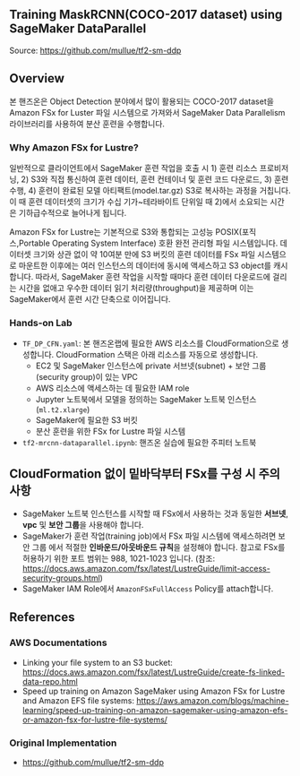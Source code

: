 ## Training MaskRCNN(COCO-2017 dataset) using SageMaker DataParallel

Source: https://github.com/mullue/tf2-sm-ddp

## Overview
본 핸즈온은 Object Detection 분야에서 많이 활용되는 COCO-2017 dataset을 Amazon FSx for Luster 파일 시스템으로 가져와서 SageMaker Data Parallelism 라이브러리를 사용하여 분산 훈련을 수행합니다.

### Why Amazon FSx for Lustre?
일반적으로 클라이언트에서 SageMaker 훈련 작업을 호출 시 1) 훈련 리소스 프로비저닝, 2) S3와 직접 통신하여 훈련 데이터, 훈련 컨테이너 및 훈련 코드 다운로드, 3) 훈련 수행, 4) 훈련이 완료된 모델 아티팩트(model.tar.gz) S3로 복사하는 과정을 거칩니다. 이 때 훈련 데이터셋의 크기가 수십 기가~테라바이트 단위일 때 2)에서 소요되는 시간은 기하급수적으로 늘어나게 됩니다.

Amazon FSx for Lustre는 기본적으로 S3와 통합되는 고성능 POSIX(포직스,Portable Operating System Interface) 호환 완전 관리형 파일 시스템입니다. 데이터셋 크기와 상관 없이 약 10여분 만에 S3 버킷의 훈련 데이터를 FSx 파일 시스템으로 마운트한 이후에는 여러 인스턴스의 데이터에 동시에 액세스하고 S3 object를 캐시합니다. 따라서, SageMaker 훈련 작업을 시작할 때마다 훈련 데이터 다운로드에 걸리는 시간을 없애고 우수한 데이터 읽기 처리량(throughput)을 제공하며 이는 SageMaker에서 훈련 시간 단축으로 이어집니다.

### Hands-on Lab 
- `TF_DP_CFN.yaml`: 본 핸즈온랩에 필요한 AWS 리소스를 CloudFormation으로 생성합니다. CloudFormation 스택은 아래 리소스를 자동으로 생성합니다.
  - EC2 및 SageMaker 인스턴스에 private 서브넷(subnet) + 보안 그룹(security group)이 있는 VPC
  - AWS 리소스에 액세스하는 데 필요한 IAM role
  - Jupyter 노트북에서 모델을 정의하는 SageMaker 노트북 인스턴스 (`ml.t2.xlarge`)
  - SageMaker에 필요한 S3 버킷
  - 분산 훈련을 위한 FSx for Lustre 파일 시스템
- `tf2-mrcnn-dataparallel.ipynb`: 핸즈온 실습에 필요한 주피터 노트북

## CloudFormation 없이 밑바닥부터 FSx를 구성 시 주의 사항

- SageMaker 노트북 인스턴스를 시작할 때 FSx에서 사용하는 것과 동일한 **서브넷**, **vpc** 및 **보안 그룹**을 사용해야 합니다.
- SageMaker가 훈련 작업(training job)에서 FSx 파일 시스템에 액세스하려면 보안 그룹 에서 적절한 **인바운드/아웃바운드 규칙**을 설정해야 합니다. 참고로 FSx를 허용하기 위한 포트 범위는 988, 1021-1023 입니다. (참조: https://docs.aws.amazon.com/fsx/latest/LustreGuide/limit-access-security-groups.html)
- SageMaker IAM Role에서 `AmazonFSxFullAccess` Policy를 attach합니다.

## References
### AWS Documentations
- Linking your file system to an S3 bucket: https://docs.aws.amazon.com/fsx/latest/LustreGuide/create-fs-linked-data-repo.html
- Speed up training on Amazon SageMaker using Amazon FSx for Lustre and Amazon EFS file systems: https://aws.amazon.com/blogs/machine-learning/speed-up-training-on-amazon-sagemaker-using-amazon-efs-or-amazon-fsx-for-lustre-file-systems/

### Original Implementation
- https://github.com/mullue/tf2-sm-ddp